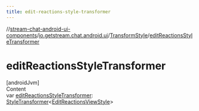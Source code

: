 ```yaml
---
title: edit-reactions-style-transformer
---
```

//[stream-chat-android-ui-components](../../../index.md)/[io.getstream.chat.android.ui](../index.md)/[TransformStyle](index.md)/[editReactionsStyleTransformer](editReactionsStyleTransformer.md)



# editReactionsStyleTransformer  
[androidJvm]  
Content  
var [editReactionsStyleTransformer](editReactionsStyleTransformer.md): [StyleTransformer](../StyleTransformer/index.md)&lt;[EditReactionsViewStyle](../../io.getstream.chat.android.ui.message.list.reactions.edit/EditReactionsViewStyle/index.md)&gt;  




